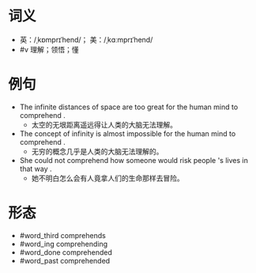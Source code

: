 # 词义
- 英：/ˌkɒmprɪˈhend/； 美：/ˌkɑːmprɪˈhend/
- #v 理解；领悟；懂
# 例句
- The infinite distances of space are too great for the human mind to comprehend .
	- 太空的无垠距离遥远得让人类的大脑无法理解。
- The concept of infinity is almost impossible for the human mind to comprehend .
	- 无穷的概念几乎是人类的大脑无法理解的。
- She could not comprehend how someone would risk people 's lives in that way .
	- 她不明白怎么会有人竟拿人们的生命那样去冒险。
# 形态
- #word_third comprehends
- #word_ing comprehending
- #word_done comprehended
- #word_past comprehended
